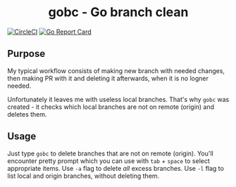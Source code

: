 <h1 align="center">
 gobc - Go branch clean
</h1>

[![CircleCI](https://circleci.com/gh/aerfio/gobc/tree/master.svg?style=shield)](https://circleci.com/gh/aerfio/gobc/tree/master)
[![Go Report Card](https://goreportcard.com/badge/github.com/aerfio/gobc)](https://goreportcard.com/report/github.com/aerfio/gobc)

## Purpose

My typical workflow consists of making new branch with needed changes, then making PR with it and deleting it afterwards, when it is no logner needed.

Unfortunately it leaves me with useless local branches. That's why `gobc` was created - it checks which local branches are not on remote (origin) and deletes them. 

## Usage

Just type `gobc` to delete branches that are not on remote (origin). You'll encounter pretty prompt which you can use with `tab` + `space` to select appropriate items. Use `-a` flag to delete _all_ excess branches. Use `-l` flag to list local and origin branches, without deleting them.